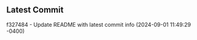 
## Latest Commit
f327484 - Update README with latest commit info (2024-09-01 11:49:29 -0400) <Yunxi-Zhou>
